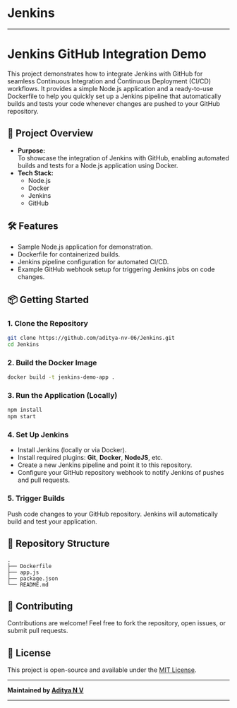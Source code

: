 # Jenkins
---

# Jenkins GitHub Integration Demo

This project demonstrates how to integrate Jenkins with GitHub for seamless Continuous Integration and Continuous Deployment (CI/CD) workflows. It provides a simple Node.js application and a ready-to-use Dockerfile to help you quickly set up a Jenkins pipeline that automatically builds and tests your code whenever changes are pushed to your GitHub repository.

## 🚀 Project Overview

- **Purpose:**  
  To showcase the integration of Jenkins with GitHub, enabling automated builds and tests for a Node.js application using Docker.
- **Tech Stack:**  
  - Node.js  
  - Docker  
  - Jenkins  
  - GitHub

## 🛠️ Features

- Sample Node.js application for demonstration.
- Dockerfile for containerized builds.
- Jenkins pipeline configuration for automated CI/CD.
- Example GitHub webhook setup for triggering Jenkins jobs on code changes.

## 📦 Getting Started

### 1. Clone the Repository

```bash
git clone https://github.com/aditya-nv-06/Jenkins.git
cd Jenkins
```

### 2. Build the Docker Image

```bash
docker build -t jenkins-demo-app .
```

### 3. Run the Application (Locally)

```bash
npm install
npm start
```

### 4. Set Up Jenkins

- Install Jenkins (locally or via Docker).
- Install required plugins: **Git**, **Docker**, **NodeJS**, etc.
- Create a new Jenkins pipeline and point it to this repository.
- Configure your GitHub repository webhook to notify Jenkins of pushes and pull requests.

### 5. Trigger Builds

Push code changes to your GitHub repository. Jenkins will automatically build and test your application.

## 📂 Repository Structure

```
.
├── Dockerfile
├── app.js
├── package.json
└── README.md
```

## 🤝 Contributing

Contributions are welcome! Feel free to fork the repository, open issues, or submit pull requests.

## 📄 License

This project is open-source and available under the [MIT License](LICENSE).

---

**Maintained by [Aditya N V](https://github.com/aditya-nv-06)**

---
